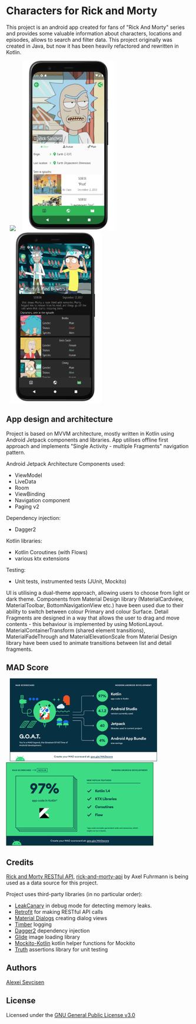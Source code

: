 # Characters for Rick and Morty

This project is an android app created for fans of "Rick And Morty" series and provides some valuable information about characters, locations and episodes, allows to search and filter data.
This project originally was created in Java, but now it has been heavily refactored and rewritten in Kotlin.


<img src="screenshots/demo.gif" width="250" hspace="10"><img src="screenshots/Screenshot_light.png" width="250" hspace="10"><img src="screenshots/Screenshot_dark.png" width="250" hspace="10">



## App design and architecture
Project is based on MVVM architecture, mostly written in Kotlin using Android Jetpack components and libraries.
App utilises offline first approach and implements "Single Activity - multiple Fragments" navigation pattern.

Android Jetpack Architecture Components used:
- ViewModel
- LiveData
- Room
- ViewBinding 
- Navigation component
- Paging v2

Dependency injection:
- Dagger2

Kotlin libraries:
- Kotlin Coroutines (with Flows)
- various ktx extensions

Testing:
- Unit tests, instrumented tests (JUnit, Mockito)

UI is utilising a dual-theme approach, allowing users to choose from light or dark theme. Components from Material Design library (MaterialCardview, MaterialToolbar, BottomNavigationView etc.) have been used due to their ability to switch between colour Primary and colour Surface.
Detail Fragments are designed in a way that allows the user to drag and move contents - this behaviour is implemented by using MotionLayout.
MaterialContainerTransform (shared element transitions), MaterialFadeThrough and MaterialElevationScale from Material Design library have been used to animate transitions between list and detail fragments.

## MAD Score
<img src="screenshots/mad_summary.png" width="400" hspace="10"><img src="screenshots/mad_kotlin.png" width="400">

## Credits
[Rick and Morty RESTful API](https://rickandmortyapi.com/), [rick-and-morty-api](https://github.com/afuh/rick-and-morty-api) by Axel Fuhrmann is being used as a data source for this project.

Project uses third-party libraries (in no particular order):
- [LeakCanary](https://github.com/square/leakcanary) in debug mode for detecting memory leaks.
- [Retrofit](https://github.com/square/retrofit) for making RESTful API calls
- [Material Dialogs](https://github.com/afollestad/material-dialogs) creating dialog views
- [Timber](https://github.com/JakeWharton/timber) logging
- [Dagger2](https://github.com/google/dagger) dependency injection
- [Glide](https://github.com/bumptech/glide) image loading library
- [Mockito-Kotlin](https://github.com/mockito/mockito-kotlin) kotlin helper functions for Mockito
- [Truth](https://github.com/google/truth) assertions library for unit testing



## Authors
[Alexei Sevcisen](https://github.com/AlexSheva-mason)

## License
Licensed under the [GNU General Public License v3.0](LICENSE)

